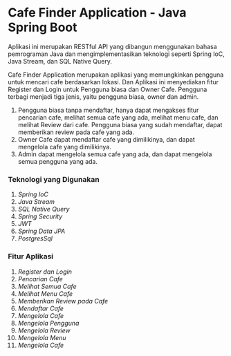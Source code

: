 # Cafe Finder Application - Java Spring Boot

Aplikasi ini merupakan RESTful API yang dibangun menggunakan bahasa pemrograman 
Java dan mengimplementasikan teknologi seperti Spring IoC, Java Stream, dan SQL Native Query.

Cafe Finder Application merupakan aplikasi yang memungkinkan pengguna untuk mencari cafe berdasarkan
lokasi. Dan Aplikasi ini menyediakan fitur Register dan Login untuk Pengguna biasa dan Owner Cafe.
Pengguna terbagi menjadi tiga jenis, yaitu pengguna biasa, owner dan admin. 
1. Pengguna biasa tanpa mendaftar, hanya dapat mengakses fitur pencarian cafe, melihat semua 
cafe yang ada, melihat menu cafe, dan melihat Review dari cafe. Pengguna biasa yang sudah mendaftar, 
dapat memberikan review pada cafe yang ada.
2. Owner Cafe dapat mendaftar cafe yang dimilikinya, dan dapat mengelola cafe yang dimilikinya.
3. Admin dapat mengelola semua cafe yang ada, dan dapat mengelola semua pengguna yang ada.

### Teknologi yang Digunakan
1. *Spring IoC*
2. *Java Stream*
3. *SQL Native Query*
4. *Spring Security*
5. *JWT*
6. *Spring Data JPA*
7. *PostgresSql*

### Fitur Aplikasi
1. *Register dan Login*
2. *Pencarian Cafe*
3. *Melihat Semua Cafe*
4. *Melihat Menu Cafe*
5. *Memberikan Review pada Cafe*
6. *Mendaftar Cafe*
7. *Mengelola Cafe*
8. *Mengelola Pengguna*
9. *Mengelola Review*
10. *Mengelola Menu*
11. *Mengelola Cafe*